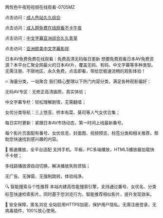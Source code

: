 
两性色午夜短视频在线观看-0705MZ


点击访问：<a href="https://cfad.pages.dev/">成人色站久久综合</a>

点击访问：<a href="https://tfda.pages.dev/">成入网免费在线观看不卡午夜</a>

点击访问：<a href="https://gfd-5xg.pages.dev/">中文字幕亚洲综合久久青草</a>

点击访问：<a href="https://bered.pages.dev/">亚洲欧美中文字幕影视</a>




日本AV免费免费在线观看｜免费高清无码每日更新
想要免费观看日本AV免费资源？本平台汇聚全网最火的日本AV片，覆盖无码、有码、中文字幕等多种类型。无需注册、不限地区、永久免费，点击即看，带给您极速流畅的观影体验！

🔥 海量分类，一站聚合
我们精心整理以下热门内容分类，满足各种观影偏好：

无码AV专区：无修正高清画质，真实体验；

中文字幕专栏：轻松理解剧情，无需翻墙；

女优分类导航：三上悠亚、桥本有菜、葵司等人气女优合集；

每日实时更新：紧跟日本AV市场动态，第一时间上线最新番号。

每个影片页面配有番号、女优信息、封面图、视频预览、标签分类和相关推荐，帮助您快速找到感兴趣的内容。

🚀 极速播放，全平台适配
支持手机、平板、PC多端播放，HTML5播放器加载快不卡顿；

多线路播放源自动切换，解决播放失败烦恼；

无广告、无弹窗、无强制跳转，体验纯净。

🔍 智能搜索与个性推荐
本站内建高性能搜索引擎，支持通过番号、女优名、分类标签快速检索影片。同时基于您浏览行为，智能推荐相似影片，提升发现效率。

🔐 安全保障，匿名浏览
全站启用HTTPS加密，保护用户隐私。无需注册登录，无病毒插件，100%放心使用。












<span style="display:none;">[Canonical link]( https://github.com/six20250705/six06 ）</span>

